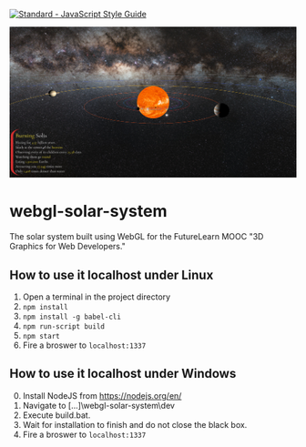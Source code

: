 [![Standard - JavaScript Style Guide](https://img.shields.io/badge/code%20style-standard-brightgreen.svg)](http://standardjs.com/)

![ScreenShot](/dev/solar.png)

# webgl-solar-system
The solar system built using WebGL for the FutureLearn MOOC "3D Graphics for Web Developers."

## How to use it localhost under Linux
1. Open a terminal in the project directory
2. `npm install`
3. `npm install -g babel-cli`
4. `npm run-script build`
5. `npm start`
6. Fire a broswer to `localhost:1337`

## How to use it localhost under Windows
0. Install NodeJS from https://nodejs.org/en/
1. Navigate to [...]\webgl-solar-system\dev
2. Execute build.bat.
4. Wait for installation to finish and do not close the black box.
5. Fire a broswer to `localhost:1337`
